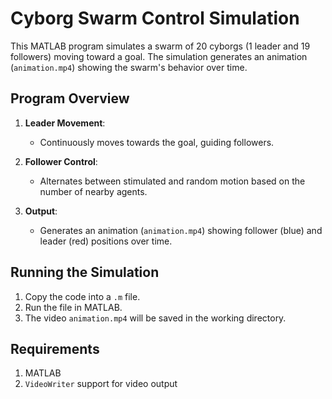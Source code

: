 # Cyborg Swarm Control Simulation

This MATLAB program simulates a swarm of 20 cyborgs (1 leader and 19 followers) moving toward a goal. The simulation generates an animation (`animation.mp4`) showing the swarm's behavior over time.

## Program Overview

1. **Leader Movement**:
   - Continuously moves towards the goal, guiding followers.

2. **Follower Control**:
   - Alternates between stimulated and random motion based on the number of nearby agents.

3. **Output**:
   - Generates an animation (`animation.mp4`) showing follower (blue) and leader (red) positions over time.

## Running the Simulation

1. Copy the code into a `.m` file.
2. Run the file in MATLAB.
3. The video `animation.mp4` will be saved in the working directory.

## Requirements

1. MATLAB
2. `VideoWriter` support for video output

